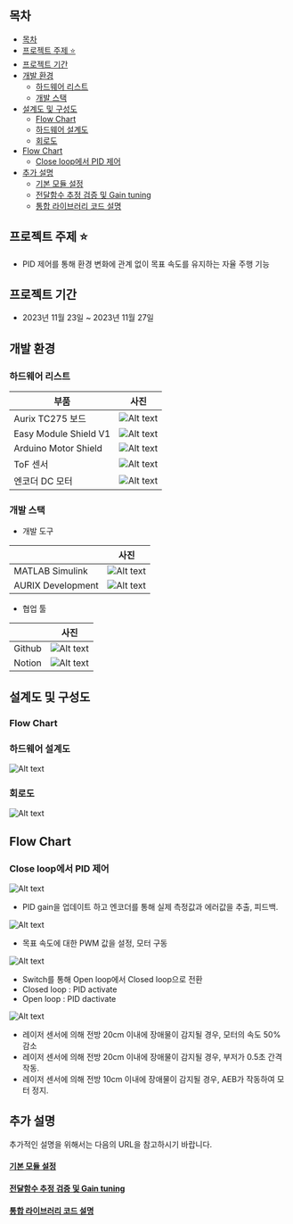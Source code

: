 
## 목차 
- [목차](#목차)
- [프로젝트 주제 :star:](#프로젝트-주제-star)
- [프로젝트 기간](#프로젝트-기간)
- [개발 환경](#개발-환경)
  - [하드웨어 리스트](#하드웨어-리스트)
  - [개발 스택](#개발-스택)
- [설계도 및 구성도](#설계도-및-구성도)
  - [Flow Chart](#flow-chart)
  - [하드웨어 설계도](#하드웨어-설계도)
  - [회로도](#회로도)
- [Flow Chart](#flow-chart-1)
  - [Close loop에서 PID 제어](#close-loop에서-pid-제어)
- [추가 설명](#추가-설명)
    - [기본 모듈 설정](#기본-모듈-설정)
    - [전달함수 추정 검증 및 Gain tuning](#전달함수-추정-검증-및-gain-tuning)
    - [통합 라이브러리 코드 설명](#통합-라이브러리-코드-설명)


## 프로젝트 주제 :star:

- PID 제어를 통해 환경 변화에 관계 없이 목표 속도를 유지하는 자율 주행 기능

## 프로젝트 기간

- 2023년 11월 23일 ~ 2023년 11월 27일

## 개발 환경

### 하드웨어 리스트

|부품|사진|
|------|---|
|Aurix TC275 보드|![Alt text](../main/image/TC275.png)|
|Easy Module Shield V1|![Alt text](../main/image/easymodule.png)|
|Arduino Motor Shield|![Alt text](../main/image/motor_shield.png)|
|ToF 센서|![Alt text](../main/image/TOF.png)|
|엔코더 DC 모터|![Alt text](../main/image/motor.png)|


### 개발 스택

- 개발 도구

||사진|
|------|---|
|MATLAB Simulink|![Alt text](../main/image/matlab.png)|
|AURIX Development|![Alt text](../main/image/aurix.png)|

- 협업 툴

||사진|
|------|---|
|Github| ![Alt text](../main/image/github.png)|
|Notion| ![Alt text](../main/image/notion.png)|


## 설계도 및 구성도

### Flow Chart

### 하드웨어 설계도 

![Alt text](../main/image/HW_diagram.png)

### 회로도
![Alt text](../main/image/Circuit.png)


## Flow Chart

### Close loop에서 PID 제어
![Alt text](../main/image/Close_Loop_1.png)

- PID gain을 업데이트 하고 엔코더를 통해 실제 측정값과 에러값을 추출, 피드백.

![Alt text](../main/image/Close_Loop_2.png)
- 목표 속도에 대한 PWM 값을 설정, 모터 구동 

![Alt text](../main/image/PID_mode_transfer.png)

- Switch를 통해 Open loop에서 Closed loop으로 전환
- Closed loop : PID activate
- Open loop : PID dactivate

![Alt text](../main/image/AEB.png)

- 레이저 센서에 의해 전방 20cm 이내에 장애물이 감지될 경우, 모터의 속도 50% 감소
- 레이저 센서에 의해 전방 20cm 이내에 장애물이 감지될 경우, 부저가 0.5초 간격 작동.
- 레이저 센서에 의해 전방 10cm 이내에 장애물이 감지될 경우, AEB가 작동하여 모터 정지.

## 추가 설명

추가적인 설명을 위해서는 다음의 URL을 참고하시기 바랍니다.

#### [기본 모듈 설정](https://github.com/HAMES-4P/Module_Dev/blob/main/README.md)

#### [전달함수 추정 검증 및 Gain tuning](https://github.com/HAMES-4P/Module_Dev/blob/main/Yunseo_Project_2_4/Readme.md)
#### [통합 라이브러리 코드 설명](https://github.com/HAMES-4P/Module-integration/blob/main/README.md)

